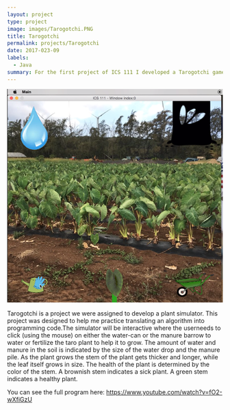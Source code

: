 ```yaml
---
layout: project
type: project
image: images/Tarogotchi.PNG
title: Tarogotchi
permalink: projects/Tarogotchi
date: 2017-023-09
labels:
  - Java
summary: For the first project of ICS 111 I developed a Tarogotchi game. 
---
```


<img class="ui medium right floated rounded image" src="/images/Tarogotchi.PNG">

Tarogotchi is a project we were assigned to develop a plant simulator. This project was designed to help me practice translating an algorithm into programming code.The simulator will be interactive where the userneeds to click (using the mouse) on either the water-can or the manure barrow to water or fertilize the taro plant to help it to grow. The amount of water and manure in the soil is indicated by the size of the water drop and the manure pile. As the plant grows the stem of the plant gets thicker and longer, while the leaf itself grows in size. The health of the plant is determined by the color of the stem. A brownish stem indicates a sick plant. A green stem indicates a healthy plant.

You can see the full program here: https://www.youtube.com/watch?v=fO2-wXfiGzU
